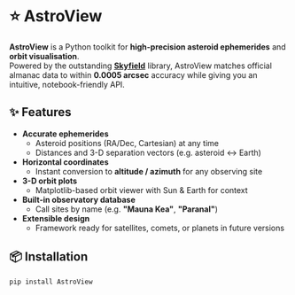 # ⭐️ AstroView

**AstroView** is a Python toolkit for **high-precision asteroid ephemerides** and **orbit visualisation**.  
Powered by the outstanding [**Skyfield**](https://rhodesmill.org/skyfield/) library, AstroView matches official almanac data to within **0.0005 arcsec** accuracy while giving you an intuitive, notebook-friendly API.

## ✨ Features

- **Accurate ephemerides**
  - Asteroid positions (RA/Dec, Cartesian) at any time
  - Distances and 3-D separation vectors (e.g. asteroid ↔ Earth)
- **Horizontal coordinates**
  - Instant conversion to **altitude / azimuth** for any observing site
- **3-D orbit plots**
  - Matplotlib-based orbit viewer with Sun & Earth for context
- **Built-in observatory database**
  - Call sites by name (e.g. **"Mauna Kea"**, **"Paranal"**)
- **Extensible design**
  - Framework ready for satellites, comets, or planets in future versions

## 📦 Installation

```bash
pip install AstroView



